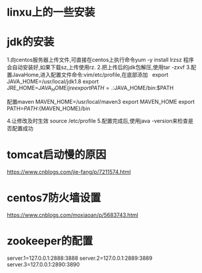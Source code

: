# linxu上的一些安装
# jdk的安装

1.向centos服务器上传文件,可直接在centos上执行命令yum -y install lrzsz 程序会自动安装好,如果下载sz,上传使用rz.
2.把上传后的jdk包解压,使用tar -zxvf 
3.配置JavaHome,进入配置文件命令:vim/etc/profile,在底部添加
    export JAVA_HOME=/usr/local/jdk1.8
    export JRE_HOME=$JAVA_HOME/jre
    export PATH=.:$JAVA_HOME/bin:$PATH
    
  配置maven
    MAVEN_HOME=/usr/local/maven3
    export MAVEN_HOME
    export PATH=${PATH}:${MAVEN_HOME}/bin
    
    

4.让修改及时生效
source /etc/profile
5.配置完成后,使用java -version来检查是否配置成功

# tomcat启动慢的原因
https://www.cnblogs.com/jie-fang/p/7211574.html

# centos7防火墙设置
https://www.cnblogs.com/moxiaoan/p/5683743.html

# zookeeper的配置
server.1=127.0.0.1:2888:3888
server.2=127.0.0.1:2889:3889
server.3=127.0.0.1:2890:3890
